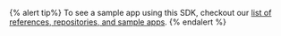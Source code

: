 {% alert tip%}
To see a sample app using this SDK, checkout our [list of references, repositories, and sample apps]({{site.baseurl}}/developer_guide/references/).
{% endalert %}